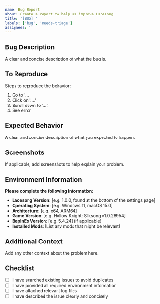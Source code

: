 ```yaml
---
name: Bug Report
about: Create a report to help us improve Lacesong
title: '[BUG] '
labels: ['bug', 'needs-triage']
assignees: ''
---
```


## Bug Description
A clear and concise description of what the bug is.

## To Reproduce
Steps to reproduce the behavior:
1. Go to '...'
2. Click on '....'
3. Scroll down to '....'
4. See error

## Expected Behavior
A clear and concise description of what you expected to happen.

## Screenshots
If applicable, add screenshots to help explain your problem.

## Environment Information
**Please complete the following information:**

- **Lacesong Version**: [e.g. 1.0.0, found at the bottom of the settings page]
- **Operating System**: [e.g. Windows 11, macOS 15.0]
- **Architecture**: [e.g. x64, ARM64]
- **Game Version**: [e.g. Hollow Knight: Silksong v1.0.28954]
- **BepInEx Version**: [e.g. 5.4.24] (if applicable)
- **Installed Mods**: [List any mods that might be relevant]

## Additional Context
Add any other context about the problem here.

## Checklist
- [ ] I have searched existing issues to avoid duplicates
- [ ] I have provided all required environment information
- [ ] I have attached relevant log files
- [ ] I have described the issue clearly and concisely
